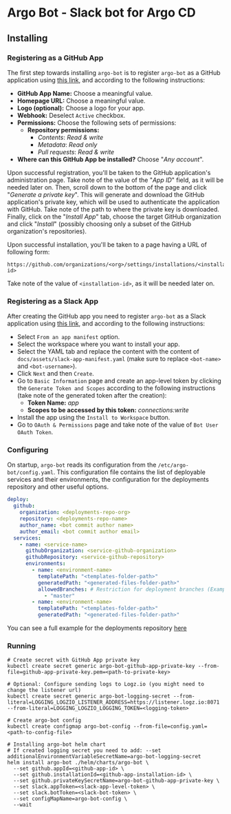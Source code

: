 # Argo Bot - Slack bot for Argo CD

## Installing

### Registering as a GitHub App
The first step towards installing `argo-bot` is to register `argo-bot` as a GitHub application using [this link](https://github.com/settings/apps/new), and according to the following instructions:
* **GitHub App Name:** Choose a meaningful value.
* **Homepage URL:** Choose a meaningful value.
* **Logo (optional):** Choose a logo for your app.
* **Webhook:** Deselect `Active` checkbox.
* **Permissions:** Choose the following sets of permissions:
    * **Repository permissions:**
        * _Contents_: _Read & write_
        * _Metadata_: _Read only_
        * _Pull requests_: _Read & write_
* **Where can this GitHub App be installed?** Choose "_Any account_".

Upon successful registration, you'll be taken to the GitHub application's administration page.
Take note of the value of the "_App ID_" field, as it will be needed later on.
Then, scroll down to the bottom of the page and click "_Generate a private key_".
This will generate and download the GitHub application's private key, which will be used to authenticate the application with GitHub.
Take note of the path to where the private key is downloaded.
Finally, click on the "_Install App_" tab, choose the target GitHub organization and click "_Install_" (possibly choosing only a subset of the GitHub organization's repositories).

Upon successful installation, you'll be taken to a page having a URL of following form:

```
https://github.com/organizations/<org>/settings/installations/<installation-id>
```

Take note of the value of `<installation-id>`, as it will be needed later on.

### Registering as a Slack App
After creating the GitHub app you need to register `argo-bot` as a Slack application using [this link](https://api.slack.com/apps?new_app=1), and according to the following instructions:
* Select `From an app manifest` option.
* Select the workspace where you want to install your app.
* Select the YAML tab and replace the content with the content of `docs/assets/slack-app-manifest.yaml` (make sure to replace `<bot-name>` and `<bot-username>`).
* Click `Next` and then `Create`.
* Go to `Basic Information` page and create an app-level token by clicking the `Generate Token and Scopes` according to the following instructions (take note of the generated token after the creation):
  * **Token Name:** _app_
  * **Scopes to be accessed by this token:** _connections:write_
* Install the app using the `Install to Workspace` button.
* Go to `OAuth & Permissions` page and take note of the value of `Bot User OAuth Token`.

### Configuring

On startup, `argo-bot` reads its configuration from the `/etc/argo-bot/config.yaml`.
This configuration file contains the list of deployable services and their environments, the configuration for the deployments repository and other useful options.

```yaml
deploy:
  github:
    organization: <deployments-repo-org>
    repository: <deployments-repo-name>
    author_name: <bot commit author name>
    author_email: <bot commit author email>
  services:
    - name: <service-name>
      githubOrganization: <service-github-organization>
      githubRepository: <service-github-repository>
      environments:
        - name: <environment-name>
          templatePath: "<templates-folder-path>"
          generatedPath: "<generated-files-folder-path>"
          allowedBranches: # Restriction for deployment branches (Example: only master deployment allowed on prod)
            - "master"
        - name: <environment-name>
          templatePath: "<templates-folder-path>"
          generatedPath: "<generated-files-folder-path>"
``` 

You can see a full example for the deployments repository [here](https://github.com/apono-io/argo-bot/tree/master/examples/deployments-repo)

### Running
```shell
# Create secret with GitHub App private key
kubectl create secret generic argo-bot-github-app-private-key --from-file=github-app-private-key.pem=<path-to-private-key>

# Optional: Configure sending logs to Logz.io (you might need to change the listener url)
kubectl create secret generic argo-bot-logging-secret --from-literal=LOGGING_LOGZIO_LISTENER_ADDRESS=https://listener.logz.io:8071 --from-literal=LOGGING_LOGZIO_LOGGING_TOKEN=<logging-token>

# Create argo-bot config
kubectl create configmap argo-bot-config --from-file=config.yaml=<path-to-config-file>

# Installing argo-bot helm chart
# If created logging secret you need to add: --set additionalEnvironmentVariableSecretName=argo-bot-logging-secret
helm install argo-bot ./helm/charts/argo-bot \
  --set github.appId=<github-app-id> \
  --set github.installationId=<github-app-installation-id> \
  --set github.privateKeySecretName=argo-bot-github-app-private-key \
  --set slack.appToken=<slack-app-level-token> \
  --set slack.botToken=<slack-bot-token> \
  --set configMapName=argo-bot-config \
  --wait
```

